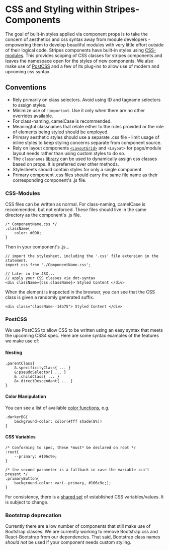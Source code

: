 # CSS and Styling within Stripes-Components
The goal of built-in styles applied via component props is to take the concern of aesthetics and css syntax away from module developers - empowering them to develop beautiful modules with very little effort outside of their logical code.
Stripes components have built-in styles using [CSS-modules](https://github.com/css-modules/css-modules/blob/master/README.md). This provides scoping of CSS classes for stripes components and leaves the namespace open for the styles of new components.
We also make use of [PostCSS](https://github.com/postcss/postcss) and a few of its plug-ins to allow use of modern and upcoming css syntax.

## Conventions
* Rely primarily on class selectors. Avoid using ID and tagname selectors to assign styles.
* Minimize use of `!important`. Use it only when there are no other overrides available.
* For class-naming, camelCase is recommended.
* Meaningful classnames that relate either to the rules provided or the role of elements being styled should be employed.
* Primary aesthetic styles should use a separate .css file - limit usage of inline styles to keep styling concerns separate from component source.
* Rely on layout components [`<LayoutGrid>`](../lib/LayoutGrid) and `<Layout>` for page/module layout needs rather than using custom styles to do so.
* The `classnames` [library](https://github.com/JedWatson/classnames) can be used to dynamically assign css classes based on props. It is preferred over other methods.
* Stylesheets should contain styles for only a single component.
* Primary component .css files should carry the same file name as their corresponding component's .js file.

### CSS-Modules
CSS files can be written as normal. For class-naming, camelCase is recommended, but not enforced. These files should live in the same directory as the component's .js file.
``` 
/* ComponentName.css */
.className{
    color: #090;
} 
```
Then in your component's .js...
```
// import the stylesheet, including the '.css' file extension in the statement.
import css from './ComponentName.css';

// Later in the JSX...
// apply your CSS classes via dot-syntax
<div className={css.className}> Styled Content </div>
```
When the element is inspected in the browser, you can see that the CSS class is given a randomly generated suffix.
```
<div class="className--14b75"> Styled Content </div>
```

### PostCSS
We use PostCSS to allow CSS to be written using an easy syntax that meets the upcoming CSS4 spec. Here are some syntax examples of the features we make use of: 
#### Nesting
```
.parentClass{
    &.specificityClass{ ... }
    &:pseudoSelector{ ... }
    & .childClass{ ... }
    &>.directDescendant{ ... }
}
```
#### Color Manipulation
You can see a list of available [color functions](https://github.com/postcss/postcss-color-function/blob/master/README.md#list-of-color-adjuster), e.g.
```
.darkerBG{
    background-color: color(#fff shade(8%))
}
```
#### CSS Variables
```
/* Conforming to spec, these *must* be declared on root */
:root{
    --primary: #106c9e;
}

/* the second parameter is a fallback in case the variable isn't present */
.primaryButton{
    background-color: var(--primary, #106c9e;);
}
```
For consistency, there is a [shared set](../lib/variables.css) of established CSS variables/values.
It is subject to change.

### Bootstrap deprecation
Currently there are a low number of components that still make use of Bootstrap classes. We are currently working to remove Bootstrap.css and React-Bootstrap from our dependencies. That said, Bootstrap class names *should not* be used if your component needs custom styling.


